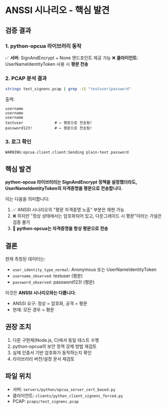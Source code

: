 # ANSSI 시나리오 - 핵심 발견

## 검증 결과

### 1. python-opcua 라이브러리 동작
✅ **서버**: SignAndEncrypt + None 엔드포인트 제공 가능
❌ **클라이언트**: UserNameIdentityToken 사용 시 **평문 전송**

### 2. PCAP 분석 결과
```bash
strings test_signenc.pcap | grep -iE "testuser|password"
```

출력:
```
username
username
username
testuser              # ← 평문으로 전송됨!
password123!          # ← 평문으로 전송됨!
```

### 3. 로그 확인
```
WARNING:opcua.client.client:Sending plain-text password
```

## 핵심 발견

**python-opcua 라이브러리는 SignAndEncrypt 정책을 설정했더라도, 
UserNameIdentityToken의 자격증명을 평문으로 전송합니다.**

이는 다음을 의미합니다:
1. ✅ ANSSI 시나리오의 "평문 자격증명 노출" 부분은 재현 가능
2. ❌ 하지만 "정상 상태에서는 암호화되어 있고, 다운그레이드 시 평문"이라는 가설은 검증 불가
3. 🔴 **python-opcua는 자격증명을 항상 평문으로 전송**

## 결론

현재 측정된 데이터는:
- `user_identity_type_normal`: Anonymous 또는 UserNameIdentityToken
- `username_observed`: testuser (평문)
- `password_observed`: password123! (평문)

이것은 **ANSSI 시나리오와는 다릅니다**:
- ANSSI 요구: 정상 = 암호화, 공격 = 평문
- 현재: 모든 경우 = 평문

## 권장 조치

1. 다른 구현체(Node.js, C)에서 동일 테스트 수행
2. python-opcua의 보안 정책 강제 방법 재검토
3. 실제 인증서 기반 암호화가 동작하는지 확인
4. 라이브러리 버전/설정 문서 재검토

## 파일 위치
- 서버: `servers/python/opcua_server_cert_based.py`
- 클라이언트: `clients/python_client_signenc_forced.py`
- PCAP: `pcaps/test_signenc.pcap`
